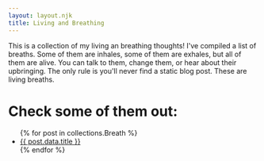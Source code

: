 ```yaml
---
layout: layout.njk
title: Living and Breathing
---
```


This is a collection of my living an breathing thoughts! I've compiled a list of breaths. Some of them are inhales, some of them are exhales, but all of them are alive. You can talk to them, change them, or hear about their upbringing. The only rule is you'll never find a static blog post. These are living breaths.

# Check some of them out:

<ul>
{% for post in collections.Breath %}
  <li>
    <a href="{{ post.url }}">{{ post.data.title }}</a>
  </li>
{% endfor %}
</ul>